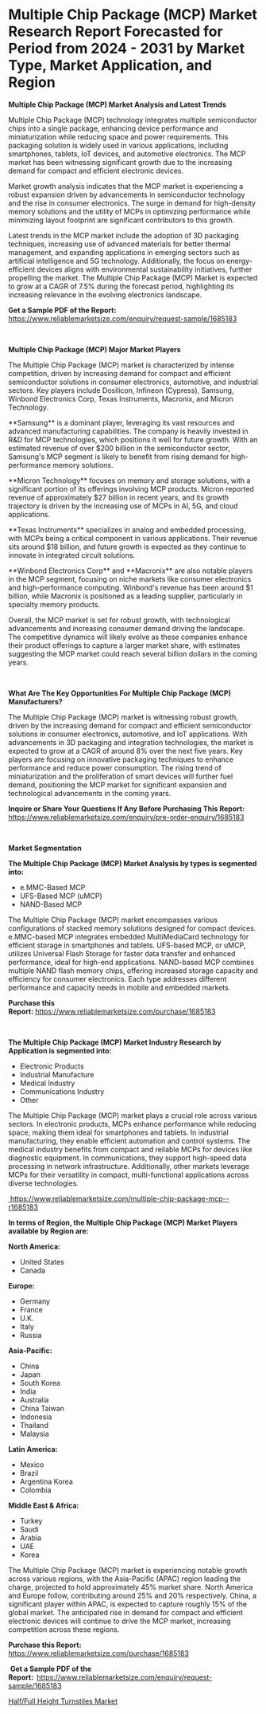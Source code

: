 <p><h1>Multiple Chip Package (MCP) Market Research Report Forecasted for Period from 2024 -  2031 by Market Type, Market Application, and Region</h1></p><p><strong>Multiple Chip Package (MCP) Market Analysis and Latest Trends</strong></p>
<p><p>Multiple Chip Package (MCP) technology integrates multiple semiconductor chips into a single package, enhancing device performance and miniaturization while reducing space and power requirements. This packaging solution is widely used in various applications, including smartphones, tablets, IoT devices, and automotive electronics. The MCP market has been witnessing significant growth due to the increasing demand for compact and efficient electronic devices.</p><p>Market growth analysis indicates that the MCP market is experiencing a robust expansion driven by advancements in semiconductor technology and the rise in consumer electronics. The surge in demand for high-density memory solutions and the utility of MCPs in optimizing performance while minimizing layout footprint are significant contributors to this growth.</p><p>Latest trends in the MCP market include the adoption of 3D packaging techniques, increasing use of advanced materials for better thermal management, and expanding applications in emerging sectors such as artificial intelligence and 5G technology. Additionally, the focus on energy-efficient devices aligns with environmental sustainability initiatives, further propelling the market. The Multiple Chip Package (MCP) Market is expected to grow at a CAGR of 7.5% during the forecast period, highlighting its increasing relevance in the evolving electronics landscape.</p></p>
<p><strong>Get a Sample PDF of the Report:&nbsp;</strong> <a href="https://www.reliablemarketsize.com/enquiry/request-sample/1685183?utm_campaign=1884&utm_medium=2&utm_source=Github&utm_content=ia&utm_term=30122024&utm_id=multiple-chip-package-mcp">https://www.reliablemarketsize.com/enquiry/request-sample/1685183</a></p>
<p>&nbsp;</p>
<p><strong>Multiple Chip Package (MCP) Major Market Players</strong></p>
<p><p>The Multiple Chip Package (MCP) market is characterized by intense competition, driven by increasing demand for compact and efficient semiconductor solutions in consumer electronics, automotive, and industrial sectors. Key players include Dosilicon, Infineon (Cypress), Samsung, Winbond Electronics Corp, Texas Instruments, Macronix, and Micron Technology.</p><p>**Samsung** is a dominant player, leveraging its vast resources and advanced manufacturing capabilities. The company is heavily invested in R&D for MCP technologies, which positions it well for future growth. With an estimated revenue of over $200 billion in the semiconductor sector, Samsung's MCP segment is likely to benefit from rising demand for high-performance memory solutions.</p><p>**Micron Technology** focuses on memory and storage solutions, with a significant portion of its offerings involving MCP products. Micron reported revenue of approximately $27 billion in recent years, and its growth trajectory is driven by the increasing use of MCPs in AI, 5G, and cloud applications.</p><p>**Texas Instruments** specializes in analog and embedded processing, with MCPs being a critical component in various applications. Their revenue sits around $18 billion, and future growth is expected as they continue to innovate in integrated circuit solutions.</p><p>**Winbond Electronics Corp** and **Macronix** are also notable players in the MCP segment, focusing on niche markets like consumer electronics and high-performance computing. Winbond's revenue has been around $1 billion, while Macronix is positioned as a leading supplier, particularly in specialty memory products.</p><p>Overall, the MCP market is set for robust growth, with technological advancements and increasing consumer demand driving the landscape. The competitive dynamics will likely evolve as these companies enhance their product offerings to capture a larger market share, with estimates suggesting the MCP market could reach several billion dollars in the coming years.</p></p>
<p>&nbsp;</p>
<p><strong>What Are The Key Opportunities For Multiple Chip Package (MCP) Manufacturers?</strong></p>
<p><p>The Multiple Chip Package (MCP) market is witnessing robust growth, driven by the increasing demand for compact and efficient semiconductor solutions in consumer electronics, automotive, and IoT applications. With advancements in 3D packaging and integration technologies, the market is expected to grow at a CAGR of around 8% over the next five years. Key players are focusing on innovative packaging techniques to enhance performance and reduce power consumption. The rising trend of miniaturization and the proliferation of smart devices will further fuel demand, positioning the MCP market for significant expansion and technological advancements in the coming years.</p></p>
<p><strong>Inquire or Share Your Questions If Any Before Purchasing This Report:</strong> <a href="https://www.reliablemarketsize.com/enquiry/pre-order-enquiry/1685183?utm_campaign=1884&utm_medium=2&utm_source=Github&utm_content=ia&utm_term=30122024&utm_id=multiple-chip-package-mcp">https://www.reliablemarketsize.com/enquiry/pre-order-enquiry/1685183</a></p>
<p>&nbsp;</p>
<p><strong>Market Segmentation</strong></p>
<p><strong>The Multiple Chip Package (MCP) Market Analysis by types is segmented into:</strong></p>
<p><ul><li>e.MMC-Based MCP</li><li>UFS-Based MCP (uMCP)</li><li>NAND-Based MCP</li></ul></p>
<p><p>The Multiple Chip Package (MCP) market encompasses various configurations of stacked memory solutions designed for compact devices. e.MMC-based MCP integrates embedded MultiMediaCard technology for efficient storage in smartphones and tablets. UFS-based MCP, or uMCP, utilizes Universal Flash Storage for faster data transfer and enhanced performance, ideal for high-end applications. NAND-based MCP combines multiple NAND flash memory chips, offering increased storage capacity and efficiency for consumer electronics. Each type addresses different performance and capacity needs in mobile and embedded markets.</p></p>
<p><strong>Purchase this Report:&nbsp;</strong><a href="https://www.reliablemarketsize.com/purchase/1685183?utm_campaign=1884&utm_medium=2&utm_source=Github&utm_content=ia&utm_term=30122024&utm_id=multiple-chip-package-mcp">https://www.reliablemarketsize.com/purchase/1685183</a></p>
<p>&nbsp;</p>
<p><strong>The Multiple Chip Package (MCP) Market Industry Research by Application is segmented into:</strong></p>
<p><ul><li>Electronic Products</li><li>Industrial Manufacture</li><li>Medical Industry</li><li>Communications Industry</li><li>Other</li></ul></p>
<p><p>The Multiple Chip Package (MCP) market plays a crucial role across various sectors. In electronic products, MCPs enhance performance while reducing space, making them ideal for smartphones and tablets. In industrial manufacturing, they enable efficient automation and control systems. The medical industry benefits from compact and reliable MCPs for devices like diagnostic equipment. In communications, they support high-speed data processing in network infrastructure. Additionally, other markets leverage MCPs for their versatility in compact, multi-functional applications across diverse technologies.</p></p>
<p><a href="https://www.reliablemarketsize.com/multiple-chip-package-mcp--r1685183?utm_campaign=1884&utm_medium=2&utm_source=Github&utm_content=ia&utm_term=30122024&utm_id=multiple-chip-package-mcp">&nbsp;https://www.reliablemarketsize.com/multiple-chip-package-mcp--r1685183</a></p>
<p><strong>In terms of Region, the Multiple Chip Package (MCP) Market Players available by Region are:</strong></p>
<p>
    <p> <strong> North America: </strong>
        <ul>
            <li>United States</li>
            <li>Canada</li>
        </ul>
        </p> 
    <p> <strong> Europe: </strong>
        <ul>
            <li>Germany</li>
            <li>France</li>
            <li>U.K.</li>
            <li>Italy</li>
            <li>Russia</li>
        </ul>
        </p> 
    <p> <strong> Asia-Pacific: </strong>
        <ul>
            <li>China</li>
            <li>Japan</li>
            <li>South Korea</li>
            <li>India</li>
            <li>Australia</li>
            <li>China Taiwan</li>
            <li>Indonesia</li>
            <li>Thailand</li>
            <li>Malaysia</li>
        </ul>
        </p> 
    <p> <strong> Latin America: </strong>
        <ul>
            <li>Mexico</li>
            <li>Brazil</li>
            <li>Argentina Korea</li>
            <li>Colombia</li>
        </ul>
        </p> 
    <p> <strong> Middle East & Africa: </strong>
        <ul>
            <li>Turkey</li>
            <li>Saudi</li>
            <li>Arabia</li>
            <li>UAE</li>
            <li>Korea</li>
        </ul>
    </p>
    </p>
<p><p>The Multiple Chip Package (MCP) market is experiencing notable growth across various regions, with the Asia-Pacific (APAC) region leading the charge, projected to hold approximately 45% market share. North America and Europe follow, contributing around 25% and 20% respectively. China, a significant player within APAC, is expected to capture roughly 15% of the global market. The anticipated rise in demand for compact and efficient electronic devices will continue to drive the MCP market, increasing competition across these regions.</p></p>
<p><strong>Purchase this Report: </strong><a href="https://www.reliablemarketsize.com/purchase/1685183?utm_campaign=1884&utm_medium=2&utm_source=Github&utm_content=ia&utm_term=30122024&utm_id=multiple-chip-package-mcp">https://www.reliablemarketsize.com/purchase/1685183</a></p>
<p>&nbsp;<strong>Get a Sample PDF of the Report:&nbsp;&nbsp;</strong><a href="https://www.reliablemarketsize.com/enquiry/request-sample/1685183?utm_campaign=1884&utm_medium=2&utm_source=Github&utm_content=ia&utm_term=30122024&utm_id=multiple-chip-package-mcp">https://www.reliablemarketsize.com/enquiry/request-sample/1685183</a></p>
<p><strong></strong></p>
<p><p><a href="https://github.com/pizolina/Market-Research-Report-List-6/blob/main/halffull-height-turnstiles-market.md?utm_campaign=1884&utm_medium=2&utm_source=Github&utm_content=ia&utm_term=30122024&utm_id=multiple-chip-package-mcp">Half/Full Height Turnstiles Market</a></p></p>
